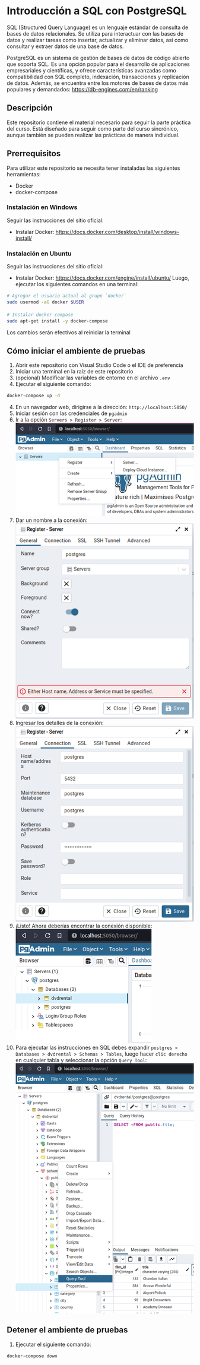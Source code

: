# Introducción a SQL con PostgreSQL
SQL (Structured Query Language) es un lenguaje estándar de consulta de bases de datos relacionales. Se utiliza para interactuar con las bases de datos y realizar tareas como insertar, actualizar y eliminar datos, así como consultar y extraer datos de una base de datos.

PostgreSQL es un sistema de gestión de bases de datos de código abierto que soporta SQL. Es una opción popular para el desarrollo de aplicaciones empresariales y científicas, y ofrece características avanzadas como compatibilidad con SQL completo, indexación, transacciones y replicación de datos. Además, se encuentra entre los motores de bases de datos más populares y demandados: https://db-engines.com/en/ranking

## Descripción
Este repositorio contiene el material necesario para seguir la parte práctica del curso. Está diseñado para seguir como parte del curso sincrónico, aunque también se pueden realizar las prácticas de manera individual.

## Prerrequisitos
Para utilizar este repositorio se necesita tener instaladas las siguientes herramientas:
* Docker
* docker-compose

### Instalación en Windows
Seguir las instrucciones del sitio oficial:
* Instalar Docker: https://docs.docker.com/desktop/install/windows-install/

### Instalación en Ubuntu
Seguir las instrucciones del sitio oficial:
* Instalar Docker: https://docs.docker.com/engine/install/ubuntu/
Luego, ejecutar los siguientes comandos en una terminal:
```sh
# Agregar el usuario actual al grupo `docker`
sudo usermod -aG docker $USER

# Instalar docker-compose
sudo apt-get install -y docker-compose
```
Los cambios serán efectivos al reiniciar la terminal

## Cómo iniciar el ambiente de pruebas
1. Abrir este repositorio con Visual Studio Code o el IDE de preferencia
2. Iniciar una terminal en la raíz de este repositorio
3. (opcional) Modificar las variables de entorno en el archivo `.env`
3. Ejecutar el siguiente comando:
```sh
docker-compose up -d
```
4. En un navegador web, dirigirse a la dirección: `http://localhost:5050/`
5. Iniciar sesión con las credenciales de `pgadmin`
6. Ir a la opción `Servers > Register > Server`: 
![register server](img/create_server.png?raw=true)
7. Dar un nombre a la conexión: 
![connection name](img/create_server_name.png?raw=true)
7. Ingresar los detalles de la conexión: 
![server details](img/create_server_details.png?raw=true)
7. ¡Listo! Ahora deberías encontrar la conexión disponible: 
![database created](img/create_server_result.png?raw=true)
8. Para ejecutar las instrucciones en SQL debes expandir `postgres > Databases > dvdrental > Schemas > Tables`, luego hacer `clic derecho` en cualquier tabla y seleccionar la opción `Query Tool`: 
![query tool](img/query_tool.png?raw=true)

## Detener el ambiente de pruebas
1. Ejecutar el siguiente comando:
```sh
docker-compose down
```